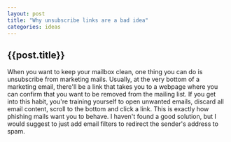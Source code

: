 ```yaml
---
layout: post
title: "Why unsubscribe links are a bad idea"
categories: ideas
---
```


<h2>{{post.title}}</h2>
When you want to keep your mailbox clean, one thing you can do is unsubscribe from marketing mails.
Usually, at the very bottom of a marketing email, there'll be a link that takes you to a webpage where you can confirm that you want to be removed from the mailing list.
If you get into this habit, you're training yourself to open unwanted emails, discard all email content, scroll to the bottom and click a link.
This is exactly how phishing mails want you to behave.
I haven't found a good solution, but I would suggest to just add email filters to redirect the sender's address to spam.


